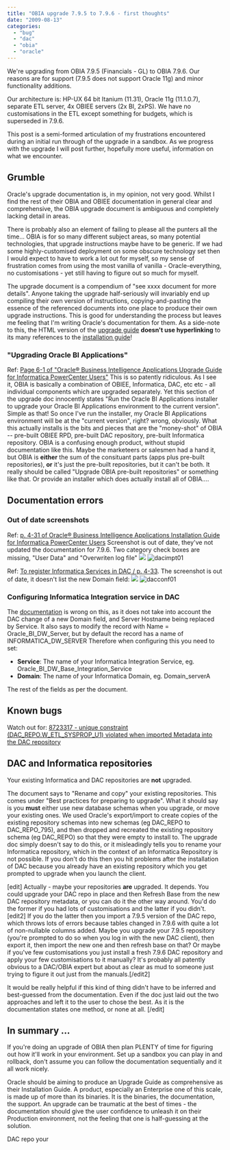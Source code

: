 ```yaml
---
title: "OBIA upgrade 7.9.5 to 7.9.6 - first thoughts"
date: "2009-08-13"
categories: 
  - "bug"
  - "dac"
  - "obia"
  - "oracle"
---
```


We're upgrading from OBIA 7.9.5 (Financials - GL) to OBIA 7.9.6. Our reasons are for support (7.9.5 does not support Oracle 11g) and minor functionality additions.

Our architecture is: HP-UX 64 bit Itanium (11.31), Oracle 11g (11.1.0.7), separate ETL server, 4x OBIEE servers (2x BI, 2xPS). We have no customisations in the ETL except something for budgets, which is superseded in 7.9.6.

This post is a semi-formed articulation of my frustrations encountered during an initial run through of the upgrade in a sandbox. As we progress with the upgrade I will post further, hopefully more useful, information on what we encounter.

## Grumble

Oracle's upgrade documentation is, in my opinion, not very good. Whilst I find the rest of their OBIA and OBIEE documentation in general clear and comprehensive, the OBIA upgrade document is ambiguous and completely lacking detail in areas.

There is probably also an element of failing to please all the punters all the time... OBIA is for so many different subject areas, so many potential technologies, that upgrade instructions maybe have to be generic. If we had some highly-customised deployment on some obscure technology set then I would expect to have to work a lot out for myself, so my sense of frustration comes from using the most vanilla of vanilla - Oracle-everything, no customisations - yet still having to figure out so much for myself.

The upgrade document is a compendium of "see xxxx document for more details". Anyone taking the upgrade half-seriously will invariably end up compiling their own version of instructions, copying-and-pasting the essence of the referenced documents into one place to produce their own upgrade instructions. This is good for understanding the process but leaves me feeling that I'm writing Oracle's documentation for them. As a side-note to this, the HTML version of the [upgrade guide](http://download.oracle.com/docs/cd/E14223_01/bia.796/e14218/toc.htm) **doesn't use hyperlinking** to its many references to the [installation guide](http://download.oracle.com/docs/cd/E14223_01/bia.796/e14217/toc.htm)!

### "Upgrading Oracle BI Applications"

Ref: [Page 6-1 of "Oracle® Business Intelligence Applications Upgrade Guide for Informatica PowerCenter Users"](http://download.oracle.com/docs/cd/E14223_01/bia.796/e14218/upgr_oracle.htm#CHDCBJDD) This is so patently ridiculous. As I see it, OBIA is basically a combination of OBIEE, Informatica, DAC, etc etc - all individual components which are upgraded separately. Yet this section of the upgrade doc innocently states "Run the Oracle BI Applications installer to upgrade your Oracle BI Applications environment to the current version". Simple as that! So once I've run the installer, my Oracle BI Applications environment will be at the "current version", right? wrong, obviously. What this actually installs is the bits and pieces that are the "money-shot" of OBIA -- pre-built OBIEE RPD, pre-built DAC repository, pre-built Informatica repository. OBIA is a confusing enough product, without stupid documentation like this. Maybe the marketeers or salesmen had a hand it, but OBIA is **either** the sum of the consituant parts (apps plus pre-built repositories), **or** it's just the pre-built repositories, but it can't be both. It really should be called "Upgrade OBIA pre-built repositories" or something like that. Or provide an installer which does actually install all of OBIA....

## Documentation errors

### Out of date screenshots

Ref: [p. 4-31 of Oracle® Business Intelligence Applications Installation Guide for Informatica PowerCenter Users](http://download.oracle.com/docs/cd/E14223_01/bia.796/e14217/windows_ic.htm#BABBHCCF) Screenshot is out of date, they've not updated the documentation for 7.9.6. Two category check boxes are missing, "User Data" and "Overwriten log file" ![](/images/rnm1978/t_seed.gif) ![dacimpt01](/images/rnm1978/dacimpt01.png "dacimpt01")

Ref: [To register Informatica Services in DAC / p. 4-33](http://download.oracle.com/docs/cd/E14223_01/bia.796/e14217/windows_ic.htm#BABDHDEA). The screenshot is out of date, it doesn't list the new Domain field: ![](/images/rnm1978/t_inst8.gif) ![dacconf01](/images/rnm1978/dacconf01.png "dacconf01")

### Configuring Informatica Integration service in DAC

The [documentation](http://download.oracle.com/docs/cd/E14223_01/bia.796/e14217/windows_ic.htm#BABDHDEA) is wrong on this, as it does not take into account the DAC change of a new Domain field, and Server Hostname being replaced by Service. It also says to modify the record with Name = Oracle\_BI\_DW\_Server, but by default the record has a name of INFORMATICA\_DW\_SERVER Therefore when configuring this you need to set:

- **Service**: The name of your Informatica Integration Service, eg. Oracle\_BI\_DW\_Base\_Integration\_Service
- **Domain**: The name of your Informatica Domain, eg. Domain\_serverA

The rest of the fields as per the document.

## Known bugs

Watch out for: [8723317 - unique constraint (DAC\_REPO.W\_ETL\_SYSPROP\_U1) violated when imported Metadata into the DAC repository](https://metalink3.oracle.com/od/faces/secure/km/BugDisplay.jspx?id=8723317&bugProductSource=Oracle)

## DAC and Informatica repositories

Your existing Informatica and DAC repositories are **not** upgraded.

The document says to "Rename and copy" your existing repositories. This comes under "Best practices for preparing to upgrade". What it should say is you **must** either use new database schemas when you upgrade, or move your existing ones. We used Oracle's export/import to create copies of the existing repository schemas into new schemas (eg DAC\_REPO to DAC\_REPO\_795), and then dropped and recreated the existing repository schema (eg DAC\_REPO) so that they were empty to install to. The upgrade doc simply doesn't say to do this, or it misleadingly tells you to rename your Informatica repository, which in the context of an Informatica Repository is not possible. If you don't do this then you hit problems after the installation of DAC because you already have an existing repository which you get prompted to upgrade when you launch the client.

\[edit\] Actually - maybe your repositories **are** upgraded. It depends. You could upgrade your DAC repo in place and then Refresh Base from the new DAC repository metadata, or you can do it the other way around. You'd do the former if you had lots of customisations and the latter if you didn't. \[edit2\] If you do the latter then you import a 7.9.5 version of the DAC repo, which throws lots of errors because tables changed in 7.9.6 with quite a lot of non-nullable columns added. Maybe you upgrade your 7.9.5 repository (you're prompted to do so when you log in with the new DAC client), then export it, then import the new one and then refresh base on that? Or maybe if you've few customisations you just install a fresh 7.9.6 DAC repository and apply your few customisations to it manually? It's probably all patently obvious to a DAC/OBIA expert but about as clear as mud to someone just trying to figure it out just from the manuals.\[/edit2\]

It would be really helpful if this kind of thing didn't have to be inferred and best-guessed from the documentation. Even if the doc just laid out the two approaches and left it to the user to chose the best. As it is the documentation states one method, or none at all. \[/edit\]

## In summary ...

If you're doing an upgrade of OBIA then plan PLENTY of time for figuring out how it'll work in your environment. Set up a sandbox you can play in and rollback, don't assume you can follow the documentation sequentially and it all work nicely.

Oracle should be aiming to produce an Upgrade Guide as comprehensive as their Installation Guide. A product, especially an Enterprise one of this scale, is made up of more than its binaries. It is the binaries, the documentation, the support. An upgrade can be traumatic at the best of times - the documentation should give the user confidence to unleash it on their Production environment, not the feeling that one is half-guessing at the solution.

DAC repo your
